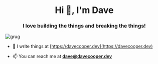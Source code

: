 <h1 align="center">Hi 👋, I'm Dave</h1>
<h3 align="center">I love building the things and breaking the things!</h3>

<p align="left"> <img src="https://komarev.com/ghpvc/?username=grug" alt="grug" /> </p>

- 📝 I write things at [https://davecooper.dev](https://davecooper.dev)

- 📫 You can reach me at **dave@davecooper.dev**
